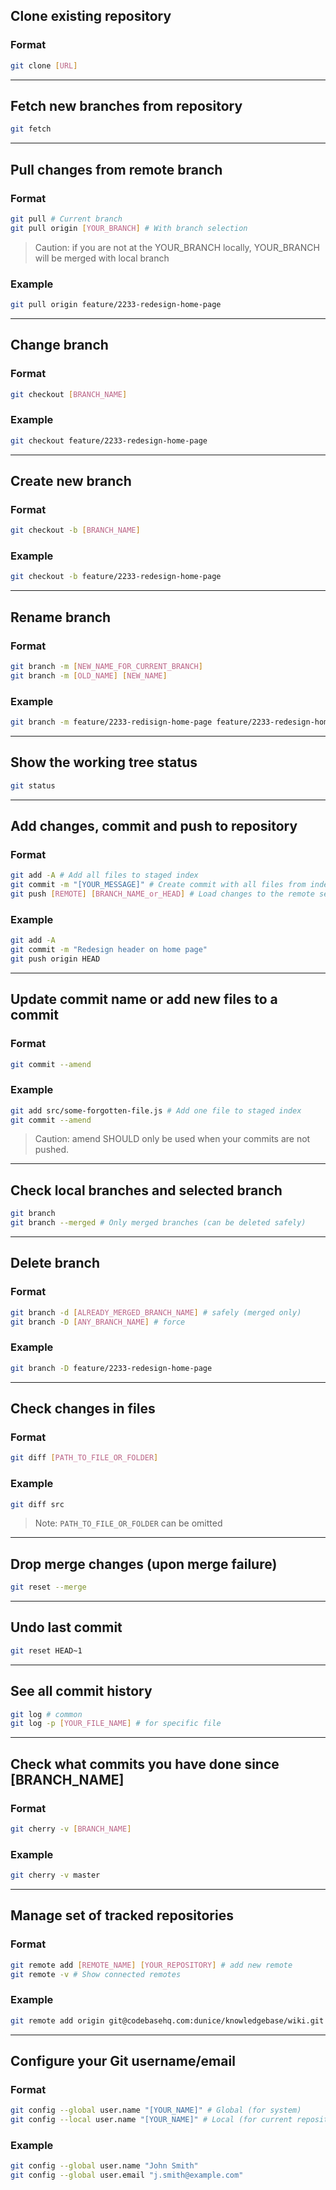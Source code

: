 ## Clone existing repository
### Format
```bash
git clone [URL]
```

---

## Fetch new branches from repository
```bash
git fetch
```

---

## Pull changes from remote branch
### Format
```bash
git pull # Current branch
git pull origin [YOUR_BRANCH] # With branch selection
```
> Caution: if you are not at the YOUR_BRANCH locally, YOUR_BRANCH will be merged with local branch
### Example
```bash
git pull origin feature/2233-redesign-home-page
```

---

## Change branch
### Format
```bash
git checkout [BRANCH_NAME]
```
### Example

```bash
git checkout feature/2233-redesign-home-page
```

---

## Create new branch
### Format
```bash
git checkout -b [BRANCH_NAME]
```
### Example
```bash
git checkout -b feature/2233-redesign-home-page
```

---

## Rename branch
### Format
```bash
git branch -m [NEW_NAME_FOR_CURRENT_BRANCH]
git branch -m [OLD_NAME] [NEW_NAME]
```
### Example
```bash
git branch -m feature/2233-redisign-home-page feature/2233-redesign-home-page
```

---

## Show the working tree status

```bash
git status
```

---

## Add changes, commit and push to repository
### Format
```bash
git add -A # Add all files to staged index
git commit -m "[YOUR_MESSAGE]" # Create commit with all files from index
git push [REMOTE] [BRANCH_NAME_or_HEAD] # Load changes to the remote server
```
### Example
```bash
git add -A
git commit -m "Redesign header on home page"
git push origin HEAD
```

---

## Update commit name or add new files to a commit
### Format
```bash
git commit --amend
```
### Example
```bash
git add src/some-forgotten-file.js # Add one file to staged index
git commit --amend
```
> Caution: amend SHOULD only be used when your commits are not pushed.

---

## Check local branches and selected branch
```bash
git branch
git branch --merged # Only merged branches (can be deleted safely)
```

---

## Delete branch
### Format
```bash
git branch -d [ALREADY_MERGED_BRANCH_NAME] # safely (merged only)
git branch -D [ANY_BRANCH_NAME] # force
```
### Example
```bash
git branch -D feature/2233-redesign-home-page
```

---

## Check changes in files
### Format
```bash
git diff [PATH_TO_FILE_OR_FOLDER]
```
### Example
```bash
git diff src
```
> Note: `PATH_TO_FILE_OR_FOLDER` can be omitted

---


## Drop merge changes (upon merge failure)
```bash
git reset --merge
```

---

## Undo last commit
```bash
git reset HEAD~1
```

---


## See all commit history
```bash
git log # common
git log -p [YOUR_FILE_NAME] # for specific file
```

---


## Check what commits you have done since [BRANCH_NAME]
### Format
```bash
git cherry -v [BRANCH_NAME]
```
### Example
```bash
git cherry -v master
```

---

## Manage set of tracked repositories
### Format
```bash
git remote add [REMOTE_NAME] [YOUR_REPOSITORY] # add new remote
git remote -v # Show connected remotes
```
### Example
```bash
git remote add origin git@codebasehq.com:dunice/knowledgebase/wiki.git
```

---

## Configure your Git username/email
### Format
```bash
git config --global user.name "[YOUR_NAME]" # Global (for system)
git config --local user.name "[YOUR_NAME]" # Local (for current repository)
```
### Example
```bash
git config --global user.name "John Smith"
git config --global user.email "j.smith@example.com"
```
